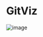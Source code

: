 # GitViz
![image](https://github.com/user-attachments/assets/bc7a42c7-e75b-47b1-aa96-6bc7c706e51b)

